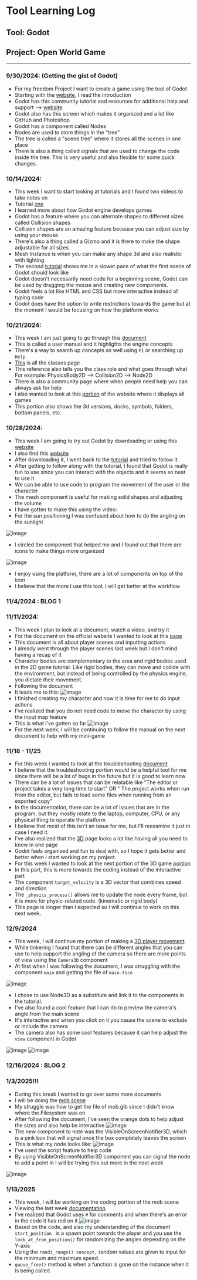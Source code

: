 # Tool Learning Log

## Tool: **Godot**

## Project: **Open World Game**

---

### 9/30/2024: (Getting the gist of Godot)
* For my freedom Project I want to create a game using the tool of Godot
* Starting with the [website](https://docs.godotengine.org/en/stable/getting_started/introduction/introduction_to_godot.html), I read the introduction
* Godot has this community tutorial and resources for additional help and support --> [website](https://docs.godotengine.org/en/stable/community/tutorials.html#doc-community-tutorials)
* Godot also has this screen which makes it organized and a lot like GitHub and Photoshop
* Godot has a component called Nodes
* Nodes are used to store things in the "tree"
* The tree is called a "scene tree" where it stores all the scenes in one place
* There is also a thing called signals that are used to change the code inside the tree. This is very useful and also flexible for some quick changes.

### 10/14/2024:
* This week I want to start looking at tutorials and I found two videos to take notes on
* Tutorial [one](https://www.youtube.com/watch?v=QKgTZWbwD1U&t=10s)
* I learned more about how Godot engine develops games
* Godot has a feature where you can alternate shapes to different sizes called Collision shapes
* Collision shapes are an amazing feature because you can adjust size by using your mouse
* There's also a thing called a Gizmo and it is there to make the shape adjustable for all sizes
* Mesh Instance is when you can make any shape 3d and also realistic with lighting
* The second [tutorial](https://www.youtube.com/watch?v=ntYjl_obUDo&list=PL9FzW-m48fn1iR6WL4mjXtGi8P4TaPIAp) shows me in a slower pace of what the first scene of Godot should look like
* Godot doesn't necessarily need code for a beginning scene, Godot can be used by dragging the mouse and creating new components.
* Godot feels a lot like HTML and CSS but more interactive instead of typing code
* Godot does have the option to write restrictions towards the game but at the moment I would be focusing on how the platform works

### 10/21/2024:
* This week I am just going to go through this [document](https://docs.godotengine.org/en/stable/getting_started/introduction/learning_new_features.html)
* This is called a user manual and it highlights the engine concepts
* There's a way to search up concepts as well using `F1` or searching up `Help`
* [This](https://docs.godotengine.org/en/stable/classes/index.html#doc-class-reference) is all the classes page
* This reference also tells you the class role and what goes through what  
For example: PhysicsBody2D --> Collision2D --> Node2D 
* There is also a community page where when people need help you can always ask for help
* I also wanted to look at this [portion](https://docs.godotengine.org/en/stable/getting_started/introduction/first_look_at_the_editor.html) of the website where it displays all games
* This portion also shows the 3d versions, docks, symbols, folders, bottom panels, etc. 

### 10/28/2024:
* This week I am going to try out Godot by downloading or using this [website](https://godotengine.org/download/windows/)
* I also find this [website](https://docs.godotengine.org/en/stable/getting_started/first_3d_game/index.html)
* After downloading it, I went back to the [tutorial](https://www.youtube.com/watch?v=QKgTZWbwD1U&t=10s) and tried to follow it
* After getting to follow along with the tutorial, I found that Godot is really fun to use since you can interact with the objects and it seems so neat to use it
* We can be able to use code to program the movement of the user or the character
* The mesh component is useful for making solid shapes and adjusting the volume
* I have gotten to make this using the video:
* For the sun positioning I was confused about how to do the angling on the sunlight

![image](https://github.com/shellyw8542/apcsa-freedom-project/blob/main/Screenshot%202024-10-27%20182159.png)

* I circled the component that helped me and I found out that there are icons to make things more organized

![image](https://github.com/shellyw8542/apcsa-freedom-project/blob/main/Screenshot%202024-10-27%20182845.png)

* I enjoy using the platform, there are a lot of components on top of the icon
* I believe that the more I use this tool, I will get better at the workflow

### 11/4/2024 : BLOG 1

### 11/11/2024: 
* This week I plan to look at a document, watch a video, and try it
* For the document on the official website I wanted to look at this [page](https://docs.godotengine.org/en/stable/getting_started/first_3d_game/02.player_input.html)
* This document is all about player scenes and inputting actions
* I already went through the player scenes last week but I don't mind having a recap of it
* Character bodies are complementary to the area and rigid bodies used in the 2D game tutorial. Like rigid bodies, they can move and collide with the environment, but instead of being controlled by the physics engine, you dictate their movement.
* Following the document
* It leads me to this:
![image](https://github.com/shellyw8542/apcsa-freedom-project/blob/main/Sphere.png)
* I finished creating my character and now it is time for me to do input actions
* I've realized that you do not need code to move the character by using the input map feature
* This is what I've gotten so far
![image](https://github.com/shellyw8542/apcsa-freedom-project/blob/main/Godot_Input_Map.png)
* For the next week, I will be continuing to follow the manual on the next document to help with my mini-game

### 11/18 - 11/25
* For this week I wanted to look at the troubleshooting [document](https://docs.godotengine.org/en/stable/tutorials/troubleshooting.html)
* I believe that the troubleshooting portion would be a helpful tool for me since there will be a lot of bugs in the future but it is good to learn now
* There can be a lot of issues that can be relatable like "The editor or project takes a very long time to start" OR " The project works when run from the editor, but fails to load some files when running from an exported copy"
* In the documentation, there can be a lot of issues that are in the program, but they mostly relate to the laptop, computer, CPU, or any physical thing to operate the platform
* I believe that most of this isn't an issue for me, but I'll reexamine it just in case I need it.
* I've also realized that the [3D](https://docs.godotengine.org/en/stable/tutorials/3d/index.html) page looks a lot like having all you need to know in one page
* Godot feels organized and fun to deal with, so I hope it gets better and better when I start working on my project. 
* For this week I wanted to look at the next portion of the 3D game [portion](https://docs.godotengine.org/en/stable/getting_started/first_3d_game/03.player_movement_code.html)
* In this part, this is more towards the coding instead of the interactive part
* The component `target_velocity` is a 3D vector that combines speed and direction
* The `_physics_process()` allows me to update the node every frame, but it is more for physic-related code. (kinematic or rigid body)
* This page is longer than I expected so I will continue to work on this next week.

### 12/9/2024
* This week, I will continue my portion of making a [3D player movement](https://docs.godotengine.org/en/stable/getting_started/first_3D_game/03.player_movement_code.html).
* While tinkering I found that there can be different angles that you can use to help support the angling of the camera so there are more points of view using the `Camera3D` component
* At first when I was following the document, I was struggling with the component `main` and getting the file of `main.tscn`
  
![image](https://github.com/shellyw8542/apcsa-freedom-project/blob/main/Screenshot%202024-12-08%20233834.png)
* I chose to use Node3D as a substitute and link it to the components in the tutorial.
* I've also found a cool feature that I can do to preview the camera's angle from the main scene
* It's interactive and when you click on it you cause the scene to exclude or include the camera
* The camera also has some cool features because it can help adjust the `view` component in Godot

![image](https://github.com/shellyw8542/apcsa-freedom-project/blob/main/Screenshot%202024-12-08%20234120.png)
![image](https://github.com/shellyw8542/apcsa-freedom-project/blob/main/Screenshot%202024-12-08%20234154.png)
### 12/16/2024 : BLOG 2

### 1/3/2025!!!
* During this break I wanted to go over some more documents
* I will be doing the [mob scene](https://docs.godotengine.org/en/stable/getting_started/first_3d_game/04.mob_scene.html)
* My struggle was how to get the file of mob.glb since I didn't know where the Filesystem was on
* After following the document, I've seen the orange dots to help adjust the sizes and also help be interactive
![image](https://github.com/shellyw8542/apcsa-freedom-project/blob/main/Screenshot%202025-01-02%20002353.png)
* The new component to note was the VisibleOnScreenNotifier3D, which is a pink box that will signal once the box completely leaves the screen
* This is what my node looks like:
![image](https://github.com/shellyw8542/apcsa-freedom-project/blob/main/Screenshot%202025-01-02%20002541.png)
* I've used the script feature to help code
* By using VisibleOnScreenNotifier3D component you can signal the node to add a point in I will be trying this out more in the next week

![image](https://github.com/shellyw8542/apcsa-freedom-project/blob/main/Screenshot%202025-01-02%20003535.png)

### 1/13/2025
* This week, I will be working on the coding portion of the mob scene
* Viewing the last week [documentation](https://docs.godotengine.org/en/stable/getting_started/first_3d_game/04.mob_scene.html)
* I've realized that Godot uses `#` for comments and when there's an error in the code it has red on it
![image](https://github.com/shellyw8542/apcsa-freedom-project/blob/main/Screenshot%202025-01-12%20213714.png)
* Based on the code, and also my understanding of the document `start_position ` is a spawn point towards the player and you use the `look_at_from_position()` for randomizing the angles depending on the Y-axis
* Using the `randi_range() concept,` random values are given to input for the minimum and maximum speed.
* `queue_free()` method is when a function is gone on the instance when it is being called. 


<!-- 
* Links you used today (websites, videos, etc)
* Things you tried, progress you made, etc
* Challenges, a-ha moments, etc
* Questions you still have
* What you're going to try next
-->
